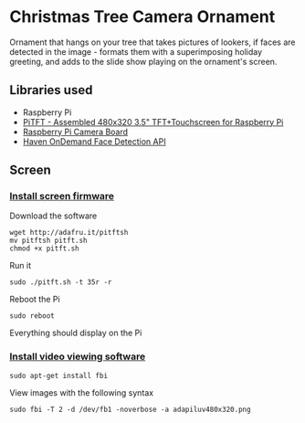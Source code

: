 # Christmas Tree Camera Ornament
Ornament that hangs on your tree that takes pictures of lookers, if faces are detected in the image - formats them with a superimposing holiday greeting, and adds to the slide show playing on the ornament's screen.

## Libraries used
* Raspberry Pi
* [PiTFT - Assembled 480x320 3.5" TFT+Touchscreen for Raspberry Pi](http://www.adafruit.com/products/2097)
* [Raspberry Pi Camera Board](http://www.adafruit.com/products/1367)
* [Haven OnDemand Face Detection API](https://dev.havenondemand.com/apis/detectfaces#overview)

## Screen
### [Install screen firmware](https://learn.adafruit.com/adafruit-pitft-3-dot-5-touch-screen-for-raspberry-pi/easy-install)
Download the software

    wget http://adafru.it/pitftsh
    mv pitftsh pitft.sh
    chmod +x pitft.sh
Run it

    sudo ./pitft.sh -t 35r -r
Reboot the Pi

    sudo reboot

Everything should display on the Pi



### [Install video viewing software](https://learn.adafruit.com/adafruit-pitft-3-dot-5-touch-screen-for-raspberry-pi/displaying-images)
    sudo apt-get install fbi
View images with the following syntax

    sudo fbi -T 2 -d /dev/fb1 -noverbose -a adapiluv480x320.png
